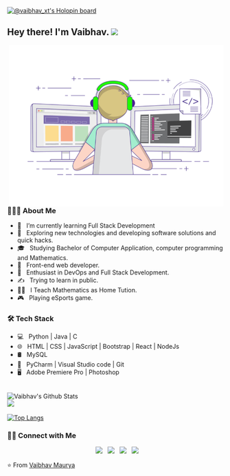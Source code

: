 [![@vaibhav_xt's Holopin board](https://holopin.me/vaibhav_xt)](https://holopin.io/@vaibhav_xt)
<h2> Hey there! I'm Vaibhav. <img src="https://github.com/souvikguria98/souvikguria98/blob/master/Hi.gif" width="25"></h2>
<img align="right" alt="GIF" src="https://raw.githubusercontent.com/devSouvik/devSouvik/master/gif3.gif" width="500"/>

<h3> 👨🏻‍💻 About Me </h3>

- 🔭 &nbsp; I’m currently learning Full Stack Development
- 🤔 &nbsp; Exploring new technologies and developing software solutions and quick hacks.
- 🎓 &nbsp; Studying Bachelor of Computer Application, computer programming and Mathematics.
- 💼 &nbsp; Front-end web developer.
- 🌱 &nbsp; Enthusiast in DevOps and Full Stack Development.
- ✍️ &nbsp; Trying to learn in public.
- 👨‍🏫 &nbsp; I Teach Mathematics as Home Tution.
- 🎮 &nbsp; Playing eSports game.

<h3>🛠 Tech Stack</h3>

- 💻 &nbsp; Python | Java | C  
- 🌐 &nbsp; HTML | CSS | JavaScript | Bootstrap | React | NodeJs 
- 🛢 &nbsp; MySQL
- 🔧 &nbsp; PyCharm | Visual Studio code | Git
- 🖥 &nbsp; Adobe Premiere Pro | Photoshop

<br>


<img align="center" src="https://github-readme-stats.vercel.app/api?username=vaibhav-xt&&show_icons=true&title_color=ffffff&icon_color=bb2acf&text_color=daf7dc&bg_color=151515" alt="Vaibhav's Github Stats">
<br>
<img width="48%" src="https://github-readme-streak-stats.herokuapp.com/?user=vaibhav-xt&show_icons=true&theme=onedark" />
</br>

[![Top Langs](https://github-readme-stats.vercel.app/api/top-langs/?username=vaibhav-xt&show_icons=true&theme=radical)](https://github.com/vaibhav-xt/github-readme-stats)


<h3> 🤝🏻 Connect with Me </h3>

<p align="center">
&nbsp; <a href="https://vaibhav-maurya.netlify.app/" target="_blank" rel="noopener noreferrer"><img src="https://vaibhav-maurya.netlify.app/images/fav.png" width="50" /></a>
&nbsp; <a href="https://vibhuu.hashnode.dev/" target="_blank" rel="noopener noreferrer"><img src="https://seeklogo.com/images/H/hashnode-logo-B114767E70-seeklogo.com.png" width="45" /></a>  
&nbsp; <a href="https://www.linkedin.com/in/vaibhavmaurya09/" target="_blank" rel="noopener noreferrer"><img src="https://img.icons8.com/plasticine/100/000000/linkedin.png" width="50" /></a>
&nbsp; <a href="mailto:vibhu.astute@gmail.com" target="_blank" rel="noopener noreferrer"><img src="https://img.icons8.com/plasticine/100/000000/gmail.png"  width="50" /></a>
</p>

⭐️ From [Vaibhav Maurya](https://github.com/vaibhav-xt)
